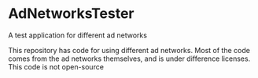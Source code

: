 # AdNetworksTester
A test application for different ad networks

This repository has code for using different ad networks. Most of the code comes from the ad networks themselves, and is under difference licenses.
This code is not open-source